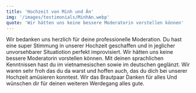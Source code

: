 ```yaml
---
title: 'Hochzeit von Minh und Ân'
img: '/images/testimonials/MinhAn.webp'
quote: 'Wir hätten uns keine bessere Moderatorin vorstellen können'
---
```

Wir bedanken uns herzlich für deine professionelle Moderation. Du hast eine super Stimmung in unserer Hochzeit geschaffen und in jeglicher unvorsehbarer Situatiotion perfekt improvisiert. Wir hätten uns keine bessere Moderatorin vorstellen können. Mit deinen sprachlichen Kenntnissen hast du im vietnamesischen sowie im deutschen geglänzt. Wir waren sehr froh das du da warst und hoffen auch, das du dich bei unserer Hochzeit amüsieren konntest. Wir das Brautpaar Danken für alles Und wünschen dir für deinen weiteren Werdegang alles gute.
